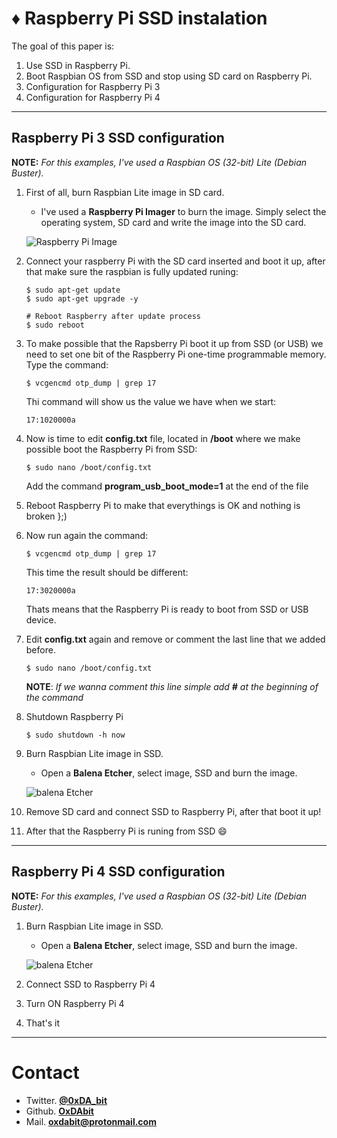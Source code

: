 <h1>&diams; Raspberry Pi SSD instalation</h1>

The goal of this paper is:
1. Use SSD in Raspberry Pi.
2. Boot Raspbian OS from SSD and stop using SD card on Raspberry Pi.
3. Configuration for Raspberry Pi 3
4. Configuration for Raspberry Pi 4

----------------------------------------------------------------------------------------------

<h2> Raspberry Pi 3 SSD configuration </h2>

**NOTE:** _For this examples, I've used a Raspbian OS (32-bit) Lite (Debian Buster)._

1. First of all, burn Raspbian Lite image in SD card.
    - I've used a **Raspberry Pi Imager** to burn the image. Simply select the operating system, SD card and write the image into the SD card.

    ![Raspberry Pi Image](/image/raspberry_pi_imager.png)

2. Connect your raspberry Pi with the SD card inserted and boot it up, after that make sure the raspbian is fully updated runing:
    ```
    $ sudo apt-get update
    $ sudo apt-get upgrade -y

    # Reboot Raspberry after update process
    $ sudo reboot
    ```

3. To make possible that the Rapsberry Pi boot it up from SSD (or USB) we need to set one bit of the Raspberry Pi one-time programmable memory. 
    Type the command:
    ```
    $ vcgencmd otp_dump | grep 17
    ```

    Thi command will show us the value we have when we start:
    ```
    17:1020000a
    ```

4. Now is time to edit **config.txt** file, located in **/boot** where we make possible boot the Raspberry Pi from SSD:
    ```
    $ sudo nano /boot/config.txt 
    ```
    Add the command **program_usb_boot_mode=1** at the end of the file

5. Reboot Raspberry Pi to make that everythings is OK and nothing is broken };)
6. Now run again the command:
    ``` 
    $ vcgencmd otp_dump | grep 17
    ```

    This time the result should be different:
    ```
    17:3020000a
    ```
    Thats means that the Raspberry Pi is ready to boot from SSD or USB device.

7. Edit **config.txt** again and remove or comment the last line that we added before. 
    ```
    $ sudo nano /boot/config.txt
    ```
    **NOTE**: _If we wanna comment this line simple add **#** at the beginning of the command_

8. Shutdown Raspberry Pi
    ```
    $ sudo shutdown -h now
    ```

9. Burn Raspbian Lite image in SSD.
    - Open a **Balena Etcher**, select image, SSD and burn the image.

    ![balena Etcher](/image/etcher.png)

10. Remove SD card and connect SSD to Raspberry Pi, after that boot it up!
11. After that the Raspberry Pi is runing from SSD :smile: 

----------------------------------------------------------------------------------------------

<h2> Raspberry Pi 4 SSD configuration </h2>

**NOTE:** _For this examples, I've used a Raspbian OS (32-bit) Lite (Debian Buster)._

1. Burn Raspbian Lite image in SSD.
    - Open a **Balena Etcher**, select image, SSD and burn the image.

    ![balena Etcher](/image/etcher.png)

2. Connect SSD to Raspberry Pi 4
3. Turn ON Raspberry Pi 4
4. That's it 

----------------------------------------------------------------------------------------------

Contact
=======
- Twitter. [**@0xDA_bit**](https://twitter.com/0xDA_bit)
- Github. [**OxDAbit**](https://github.com/OxDAbit)
- Mail. **oxdabit@protonmail.com**
